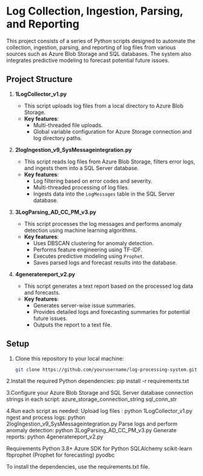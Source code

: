 # Log Collection, Ingestion, Parsing, and Reporting

This project consists of a series of Python scripts designed to automate the collection, ingestion, parsing, and reporting of log files from various sources such as Azure Blob Storage and SQL databases. The system also integrates predictive modeling to forecast potential future issues.

## Project Structure

1. **1LogCollector_v1.py**
   - This script uploads log files from a local directory to Azure Blob Storage.
   - **Key features**:
     - Multi-threaded file uploads.
     - Global variable configuration for Azure Storage connection and log directory paths.

2. **2logIngestion_v9_SysMessageintegration.py**
   - This script reads log files from Azure Blob Storage, filters error logs, and ingests them into a SQL Server database.
   - **Key features**:
     - Log filtering based on error codes and severity.
     - Multi-threaded processing of log files.
     - Ingests data into the `LogMessages` table in the SQL Server database.

3. **3LogParsing_AD_CC_PM_v3.py**
   - This script processes the log messages and performs anomaly detection using machine learning algorithms.
   - **Key features**:
     - Uses DBSCAN clustering for anomaly detection.
     - Performs feature engineering using TF-IDF.
     - Executes predictive modeling using `Prophet`.
     - Saves parsed logs and forecast results into the database.

4. **4generatereport_v2.py**
   - This script generates a text report based on the processed log data and forecasts.
   - **Key features**:
     - Generates server-wise issue summaries.
     - Provides detailed logs and forecasting summaries for potential future issues.
     - Outputs the report to a text file.

## Setup

1. Clone this repository to your local machine:
   ```bash
   git clone https://github.com/yourusername/log-processing-system.git

2.Install the required Python dependencies:
pip install -r requirements.txt

3.Configure your Azure Blob Storage and SQL Server database connection strings in each script:
azure_storage_connection_string
sql_conn_str

4.Run each script as needed:
Upload log files : python 1LogCollector_v1.py
ngest and process logs: python 2logIngestion_v9_SysMessageintegration.py
Parse logs and perform anomaly detection: python 3LogParsing_AD_CC_PM_v3.py
Generate reports: python 4generatereport_v2.py

Requirements
Python 3.8+
Azure SDK for Python
SQLAlchemy
scikit-learn
fbprophet (Prophet for forecasting)
pyodbc

To install the dependencies, use the requirements.txt file.
